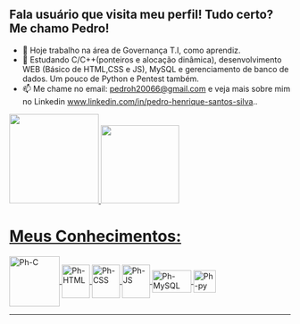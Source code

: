 ## Fala usuário que visita meu perfil! Tudo certo? Me chamo Pedro!

- 🔭 Hoje trabalho na área de Governança T.I, como aprendiz.
- 🌱 Estudando C/C++(ponteiros e alocação dinâmica), desenvolvimento WEB (Básico de HTML,CSS e JS), MySQL e gerenciamento de banco de dados. Um pouco de Python e Pentest também.
- 📫 Me chame no email: pedroh20066@gmail.com e veja mais sobre mim no Linkedin www.linkedin.com/in/pedro-henrique-santos-silva..

<div>
  <a href = "https://github.com/Phzera-hs">
  <img height ="160cm" src ="https://github-readme-stats.vercel.app/api?username=Phzera-hs&show_icons=true&theme=dark&include&include_all_commits=true&count_private=true"/>
  <img height ="140cm" src="https://github-readme-stats.vercel.app/api/top-langs/?username=Phzera-hs&layout=compact&langs_count=16&theme=dark"/>
</div>

<h1><b>Meus Conhecimentos:</b></h1>
<div style="display: inline_block">
    <img align="center" alt="Ph-C" height="90" width="90" src="https://cdn.jsdelivr.net/gh/devicons/devicon@latest/icons/c/c-original.svg"/> 
    <img align="center" alt="Ph-HTML" height="60" width="50" src="https://cdn.jsdelivr.net/gh/devicons/devicon@latest/icons/html5/html5-original.svg"/>
    <img align="center" alt="Ph-CSS" height="60" width="50" src="https://cdn.jsdelivr.net/gh/devicons/devicon@latest/icons/css3/css3-original.svg" /> 
    <img align="center" alt="Ph-JS" height="60" width="50" src="https://cdn.jsdelivr.net/gh/devicons/devicon@latest/icons/javascript/javascript-original.svg"/> 
    <img align="center" alt="Ph-MySQL" height="40" width="70" src="https://cdn.jsdelivr.net/gh/devicons/devicon@latest/icons/mysql/mysql-original.svg" />
    <img align="center" alt="Ph-py" height="40" width="40" src="https://cdn.jsdelivr.net/gh/devicons/devicon@latest/icons/python/python-original.svg" /> 
</div>
<hr>
